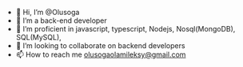 - 👋 Hi, I’m @Olusoga
- 👀 I’m a back-end developer
- 🌱 I’m proficient in javascript, typescript, Nodejs, Nosql(MongoDB), SQL(MySQL),
- 💞️ I’m looking to collaborate on backend developers
- 📫 How to reach me olusogaolamileksy@gmail.com

<!---
Olusoga/Olusoga is a ✨ special ✨ repository because its `README.md` (this file) appears on your GitHub profile.
You can click the Preview link to take a look at your changes.
--->
